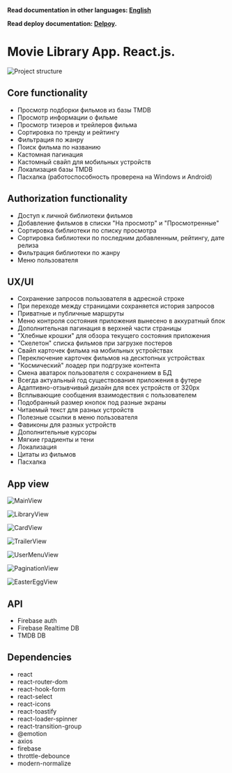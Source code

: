 **Read documentation in other languages: [English](README.md)**

**Read deploy documentation: [Delpoy](README.deploy.md).**

# Movie Library App. React.js.

![Project structure](./assets/project-structure.png)

## Сore functionality

- Просмотр подборки фильмов из базы TMDB
- Просмотр информации о фильме
- Просмотр тизеров и трейлеров фильма
- Сортировка по тренду и рейтингу
- Фильтрация по жанру
- Поиск фильма по названию
- Кастомная пагинация
- Кастомный свайп для мобильных устройств
- Локализация базы TMDB
- Пасхалка (работоспособность проверена на Windows и Android)

## Authorization functionality

- Доступ к личной библиотеки фильмов
- Добавление фильмов в списки "На просмотр" и "Просмотренные"
- Сортировка библиотеки по списку просмотра
- Сортировка библиотеки по последним добавленным, рейтингу, дате релиза
- Фильтрация библиотеки по жанру
- Меню пользователя

## UX/UI

- Сохранение запросов пользователя в адресной строке
- При переходе между страницами сохраняется история запросов
- Приватные и публичные маршруты
- Меню контроля состояния приложения вынесено в аккуратный блок
- Дополнительная пагинация в верхней части страницы
- "Хлебные крошки" для обзора текущего состояния приложения
- "Скелетон" списка фильмов при загрузке постеров
- Свайп карточек фильма на мобильных устройствах
- Переключение карточек фильмов на десктопных устройствах
- "Космический" лоадер при подгрузке контента
- Смена аватарок пользователя c сохранением в БД
- Всегда актуальный год существования приложения в футере
- Адаптивно-отзывчивый дизайн для всех устройств от 320px
- Всплывающие сообщения взаимодествия с пользователем
- Подобранный размер кнопок под разные экраны
- Читаемый текст для разных устройств
- Полезные ссылки в меню пользователя
- Фавиконы для разных устройств
- Дополнительные курсоры
- Мягкие градиенты и тени
- Локализация
- Цитаты из фильмов
- Пасхалка

## App view

![MainView](./assets/main-view.png)

![LibraryView](./assets/library-view.png)

![CardView](./assets/card-view.png)

![TrailerView](./assets/trailer-view.png)

![UserMenuView](./assets/user-menu-view.png)

![PaginationView](./assets/pagination-view.png)

![EasterEggView](./assets/easter-egg.png)

## API

- Firebase auth
- Firebase Realtime DB
- TMDB DB

## Dependencies

- react
- react-router-dom
- react-hook-form
- react-select
- react-icons
- react-toastify
- react-loader-spinner
- react-transition-group
- @emotion
- axios
- firebase
- throttle-debounce
- modern-normalize
